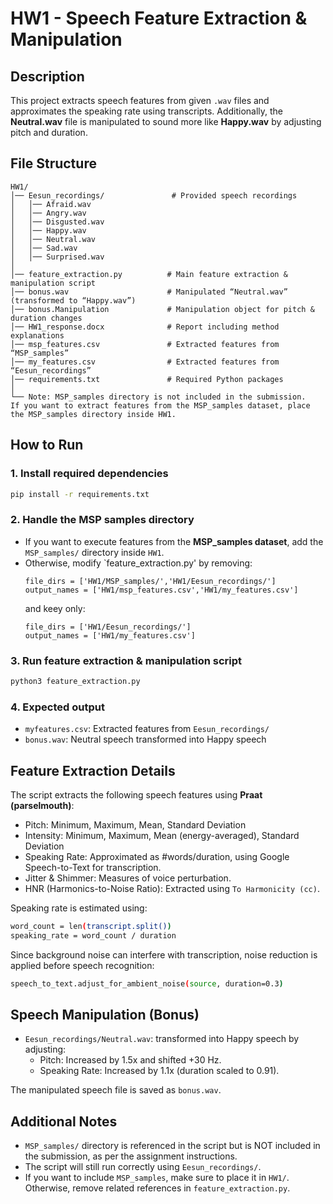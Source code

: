 # **HW1 - Speech Feature Extraction & Manipulation**

## **Description**
This project extracts speech features from given `.wav` files and approximates the speaking rate using transcripts. Additionally, the **Neutral.wav** file is manipulated to sound more like **Happy.wav** by adjusting pitch and duration.

## **File Structure**
```
HW1/
│── Eesun_recordings/               # Provided speech recordings
│   │── Afraid.wav
│   │── Angry.wav
│   │── Disgusted.wav
│   │── Happy.wav
│   │── Neutral.wav
│   │── Sad.wav
│   │── Surprised.wav
│
│── feature_extraction.py          # Main feature extraction & manipulation script
│── bonus.wav                      # Manipulated “Neutral.wav” (transformed to “Happy.wav”)
│── bonus.Manipulation             # Manipulation object for pitch & duration changes
│── HW1_response.docx              # Report including method explanations
│── msp_features.csv               # Extracted features from “MSP_samples”
│── my_features.csv                # Extracted features from “Eesun_recordings”
│── requirements.txt               # Required Python packages
│
└── Note: MSP_samples directory is not included in the submission.
If you want to extract features from the MSP_samples dataset, place the MSP_samples directory inside HW1.
```

## **How to Run**
### **1. Install required dependencies**
```sh
pip install -r requirements.txt
```

### **2. Handle the MSP samples directory**
- If you want to execute features from the **MSP_samples dataset**, add the `MSP_samples/` directory inside `HW1`.
- Otherwise, modify `feature_extraction.py' by removing:
    ```
    file_dirs = ['HW1/MSP_samples/','HW1/Eesun_recordings/']
    output_names = ['HW1/msp_features.csv','HW1/my_features.csv']
    ```
    and keey only:
    ```
    file_dirs = ['HW1/Eesun_recordings/']
    output_names = ['HW1/my_features.csv']
    ```
### **3. Run feature extraction & manipulation script**
```sh
python3 feature_extraction.py
```

### **4. Expected output**
- `myfeatures.csv`: Extracted features from `Eesun_recordings/`
- `bonus.wav`: Neutral speech transformed into Happy speech



## **Feature Extraction Details**
The script extracts the following speech features using **Praat (parselmouth)**:
- Pitch: Minimum, Maximum, Mean, Standard Deviation
- Intensity: Minimum, Maximum, Mean (energy-averaged), Standard Deviation
- Speaking Rate: Approximated as #words/duration, using Google Speech-to-Text for transcription.
- Jitter & Shimmer: Measures of voice perturbation.
- HNR (Harmonics-to-Noise Ratio): Extracted using `To Harmonicity (cc)`.

Speaking rate is estimated using:
```sh
word_count = len(transcript.split())
speaking_rate = word_count / duration
```
Since background noise can interfere with transcription, noise reduction is applied before speech recognition:
```sh
speech_to_text.adjust_for_ambient_noise(source, duration=0.3)
```

## **Speech Manipulation (Bonus)**
- `Eesun_recordings/Neutral.wav`: transformed into Happy speech by adjusting:
  - Pitch: Increased by 1.5x and shifted +30 Hz.
  - Speaking Rate: Increased by 1.1x (duration scaled to 0.91).

The manipulated speech file is saved as `bonus.wav`.


## **Additional Notes**
- `MSP_samples/` directory is referenced in the script but is NOT included in the submission, as per the assignment instructions.
- The script will still run correctly using `Eesun_recordings/`.
- If you want to include `MSP_samples`, make sure to place it in `HW1/`. Otherwise, remove related references in `feature_extraction.py`.
